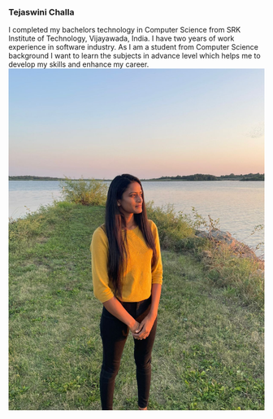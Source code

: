 ### Tejaswini Challa
I completed my bachelors technology in Computer Science from SRK Institute of Technology, Vijayawada, India. I have two years of work experience in software industry. As I am a student from Computer Science background I want to learn the subjects in advance level which helps me to develop my skills and enhance my career.
![Image](https://github.com/tejaswinichalla1812/assignment2-challa/blob/main/Image.jpg)